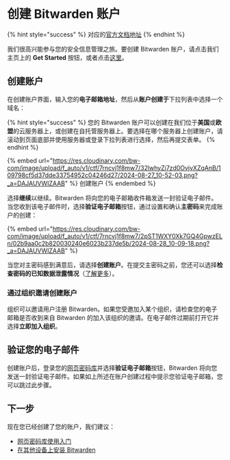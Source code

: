 # 创建 Bitwarden 账户

{% hint style="success" %}
对应的[官方文档地址](https://bitwarden.com/help/article/create-bitwarden-account/)
{% endhint %}

我们很高兴能参与您的安全信息管理之旅。要创建 Bitwarden 账户，请点击我们主页上的 **Get Started** 按钮，或者点击[这里](https://vault.bitwarden.com/#/register)。

## 创建账户 <a href="#create-your-account" id="create-your-account"></a>

在创建账户界面，输入您的**电子邮箱地址**，然后从**账户创建于**下拉列表中选择一个域名：

{% hint style="success" %}
您的 Bitwarden 账户可以创建在我们位于**美国**或**欧盟**的云服务器上，或创建在自托管服务器上。要选择在哪个服务器上创建账户，请滚动到页面底部并使用服务器或登录下拉列表进行选择，然后再提交表单。
{% endhint %}

{% embed url="https://res.cloudinary.com/bw-com/image/upload/f_auto/v1/ctf/7rncvj1f8mw7/32lwhyZi7zd0OvjvXZqAnB/109798cf5d37dde33754952c04246d27/2024-08-27_10-52-03.png?_a=DAJAUVWIZAAB" %}
创建账户
{% endembed %}

选择**继续**以继续。Bitwarden 将向您的电子邮箱收件箱发送一封验证电子邮件。当您收到该电子邮件时，选择**验证电子邮箱**按钮，通过设置和确认**主密码**来完成账户的创建：

{% embed url="https://res.cloudinary.com/bw-com/image/upload/f_auto/v1/ctf/7rncvj1f8mw7/2pST1WXY0Xk7GQ4GpwzELn/02b9aa0c2b820030240e6023b237de5b/2024-08-28_10-09-18.png?_a=DAJAUVWIZAAB" %}

当您对主密码感到满意后，请选择**创建账户**。在提交主密码之前，您还可以选择**检查密码的已知数据泄露情况**（[了解更多](../your-vault/vault-health-reports.md#exposed-passwords-report)）。

### 通过组织邀请创建账户 <a href="#create-an-account-from-an-organization-invite" id="create-an-account-from-an-organization-invite"></a>

组织可以邀请用户注册 Bitwarden。如果您受邀加入某个组织，请检查您的电子邮箱是否收到来自 Bitwarden 的加入该组织的邀请。在电子邮件过期前打开它并选择**立即加入组织**。

## 验证您的电子邮件 <a href="#verify-your-email" id="verify-your-email"></a>

创建账户后，登录您的[网页密码库](https://vault.bitwarden.com/)并选择**验证电子邮箱**按钮，Bitwarden 将向您发送一封验证电子邮件。如果如上所述在账户创建过程中提示您验证电子邮箱，您可以跳过此步骤。

## 下一步 <a href="#next-steps" id="next-steps"></a>

现在您已经创建了您的账户，我们建议：

* [网页密码库使用入门](getting-started-webvault.md)
* [在其他设备上安装 Bitwarden](https://bitwarden.com/download/)
